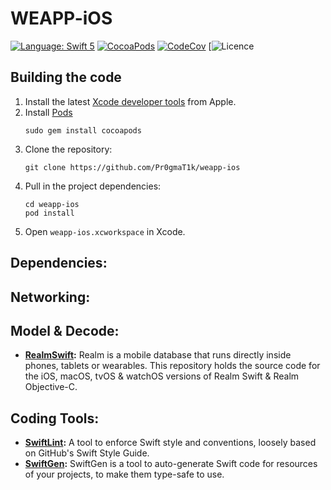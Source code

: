 WEAPP-iOS
===============
[![Language: Swift 5](https://img.shields.io/badge/Swift-5-red.svg?style=flat-square)](https://swift.org)
[![CocoaPods](https://img.shields.io/badge/pod-v1.8.4-blue)]()
[![CodeCov](https://codecov.io/gh/Pr0gmaT1k/weapp-ios/branch/develop/graph/badge.svg)](https://codecov.io/gh/Pr0gmaT1k/weapp-ios)
[![Licence](https://img.shields.io/badge/license-GPL-blue)


Building the code
-----------------
1. Install the latest [Xcode developer tools](https://developer.apple.com/xcode/downloads/) from Apple.
1. Install [Pods](https://cocoapods.org/)
    ```shell
    sudo gem install cocoapods
    ```
1. Clone the repository:
    ```shell
    git clone https://github.com/Pr0gmaT1k/weapp-ios
    ```
1. Pull in the project dependencies:
    ```shell
    cd weapp-ios
    pod install
    ```
1. Open `weapp-ios.xcworkspace` in Xcode.


Dependencies:
-----------------
## Networking:

## Model & Decode:
* **[RealmSwift](https://github.com/realm/realm-cocoa):** Realm is a mobile database that runs directly inside phones, tablets or wearables. This repository holds the source code for the iOS, macOS, tvOS & watchOS versions of Realm Swift & Realm Objective-C.

## Coding Tools:
* **[SwiftLint](https://github.com/realm/SwiftLint):** A tool to enforce Swift style and conventions, loosely based on GitHub's Swift Style Guide.
* **[SwiftGen](https://github.com/SwiftGen/SwiftGen):** SwiftGen is a tool to auto-generate Swift code for resources of your projects, to make them type-safe to use.

